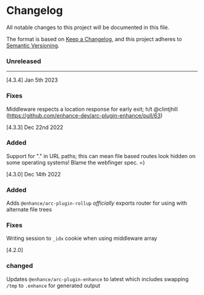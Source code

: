 # Changelog

All notable changes to this project will be documented in this file.

The format is based on [Keep a Changelog](https://keepachangelog.com/en/1.0.0/),
and this project adheres to [Semantic Versioning](https://semver.org/spec/v2.0.0.html).

### Unreleased

---

[4.3.4] Jan 5th 2023

### Fixes

Middleware respects a location response for early exit; h/t @clintjhill (https://github.com/enhance-dev/arc-plugin-enhance/pull/63)

[4.3.3] Dec 22nd 2022

### Added

Support for "." in URL paths; this can mean file based routes look hidden on some operating systems! Blame the webfinger spec. =)

[4.3.0] Dec 14th 2022

### Added

Adds `@enhance/arc-plugin-rollup` _officially_
exports router for using with alternate file trees

### Fixes

Writing session to `_idx` cookie when using middleware array

[4.2.0]
### changed

Updates `@enhance/arc-plugin-enhance` to latest which includes swapping `/tmp` to `.enhance` for generated output


